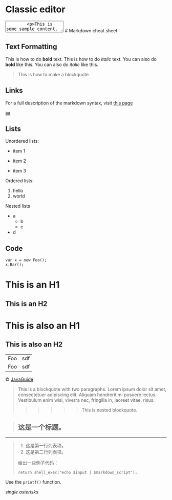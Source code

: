 <!DOCTYPE html>
<html lang="en">
<head>
    <meta charset="utf-8">
    <title>CKEditor 5 – Classic editor</title>
    <script src="https://cdn.ckeditor.com/ckeditor5/12.2.0/classic/ckeditor.js"></script>
</head>
<body>
    <h1>Classic editor</h1>
    <textarea name="content" id="editor">
        &lt;p&gt;This is some sample content.&lt;/p&gt;
    </textarea>
    <script>
        ClassicEditor
            .create( document.querySelector( '#editor' ) )
            .catch( error => {
                console.error( error );
            } );
    </script>
</body>
</html>
# Markdown cheat sheet

## Text Formatting

This is how to do **bold** text.
This is how to do *italic* text.
You can also do __bold__ like this.
You can also do _italic_ like this.

> This is how to make a blockquote

## Links

For a full description of the markdown syntax, visit [this page](http://daringfireball.net/projects/markdown/syntax)

[aa](http://www.baidu.com)

## Lists

Unordered lists:

* item 1
+ item 2
- item 3

Ordered lists:

1. hello
2. world

Nested lists



* a
    * b
    * c
* d

## Code

    var x = new Foo();
    x.Bar();

# This is an H1

## This is an H2

This is also an H1
===========

This is also an H2
------------------
<table>
    <tr>
        <td>Foo</td>
        <td>sdf</td>
    </tr>
<tr>
        <td>Foo</td>
        <td>sdf</td>
    </tr>
</table>

&copy; [JavaGuide](https://github.com/Tervest/JavaGuide)



> This is a blockquote with two paragraphs. Lorem ipsum dolor sit amet,
consectetuer adipiscing elit. Aliquam hendrerit mi posuere lectus.
Vestibulum enim wisi, viverra nec, fringilla in, laoreet vitae, risus.
> >>>>> This is nested blockquote.

> ## 这是一个标题。
_ _ _
> 1.   这是第一行列表项。
> 2.   这是第二行列表项。
> 
> 给出一些例子代码：
> 
>     return shell_exec("echo $input | $markdown_script");

<p>Use the <code>printf()</code> function.</p>

*single asterisks*
